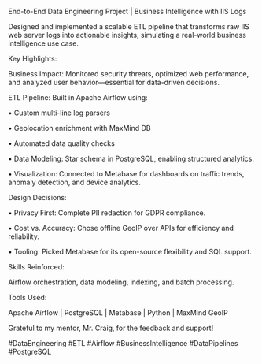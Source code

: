End-to-End Data Engineering Project | Business Intelligence with IIS Logs

Designed and implemented a scalable ETL pipeline that transforms raw IIS web server logs into actionable insights, simulating a real-world business intelligence use case.

Key Highlights:

 Business Impact: Monitored security threats, optimized web performance, and analyzed user 
 behavior—essential for data-driven decisions.

 ETL Pipeline: Built in Apache Airflow using:
 
 • Custom multi-line log parsers
 
 • Geolocation enrichment with MaxMind DB
 
 • Automated data quality checks
 
 • Data Modeling: Star schema in PostgreSQL, enabling structured analytics.
 
 • Visualization: Connected to Metabase for dashboards on traffic trends, anomaly detection, and 
 device analytics.

 Design Decisions:
 
 • Privacy First: Complete PII redaction for GDPR compliance.
 
 • Cost vs. Accuracy: Chose offline GeoIP over APIs for efficiency and reliability.
 
 • Tooling: Picked Metabase for its open-source flexibility and SQL support.

 Skills Reinforced:
 
 Airflow orchestration, data modeling, indexing, and batch processing.

 Tools Used:
 
 Apache Airflow | PostgreSQL | Metabase | Python | MaxMind GeoIP

Grateful to my mentor, Mr. Craig, for the feedback and support!

#DataEngineering #ETL #Airflow #BusinessIntelligence #DataPipelines #PostgreSQL
